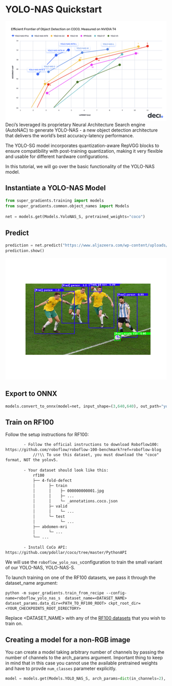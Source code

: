 # YOLO-NAS Quickstart
<div>
<img src="images/yolo_nas_frontier.png" width="750">
</div>
Deci’s leveraged its proprietary Neural Architecture Search engine (AutoNAC) to generate YOLO-NAS - a new object detection architecture that delivers the world’s best accuracy-latency performance. 

The YOLO-SG model incorporates quantization-aware RepVGG blocks to ensure compatibility with post-training quantization, making it very flexible and usable for different hardware configurations.

In this tutorial, we will go over the basic functionality of the YOLO-NAS model. 




## Instantiate a YOLO-NAS Model

```python
from super_gradients.training import models
from super_gradients.common.object_names import Models

net = models.get(Models.YoloNAS_S, pretrained_weights="coco")
```

## Predict
```python
prediction = net.predict("https://www.aljazeera.com/wp-content/uploads/2022/12/2022-12-03T205130Z_851430040_UP1EIC31LXSAZ_RTRMADP_3_SOCCER-WORLDCUP-ARG-AUS-REPORT.jpg?w=770&resize=770%2C436&quality=80")
prediction.show()
```
<div>
<img src="images/yolo_nas_qs_predict.png" width="750">
</div>

## Export to ONNX
```python
models.convert_to_onnx(model=net, input_shape=(3,640,640), out_path="yolo_nas_s.onnx")
```


## Train on RF100


Follow the setup instructions for RF100:
```
        - Follow the official instructions to download Roboflow100: https://github.com/roboflow/roboflow-100-benchmark?ref=roboflow-blog
            //!\\ To use this dataset, you must download the "coco" format, NOT the yolov5.

        - Your dataset should look like this:
            rf100
            ├── 4-fold-defect
            │      ├─ train
            │      │    ├─ 000000000001.jpg
            │      │    ├─ ...
            │      │    └─ _annotations.coco.json
            │      ├─ valid
            │      │    └─ ...
            │      └─ test
            │           └─ ...
            ├── abdomen-mri
            │      └─ ...
            └── ...

        - Install CoCo API: https://github.com/pdollar/coco/tree/master/PythonAPI
```
We will use the ```roboflow_yolo_nas_s```configuration to train the small variant of our YOLO-NAS, YOLO-NAS-S.

To launch training on one of the RF100 datasets, we pass it through the dataset_name argument:
```
python -m super_gradients.train_from_recipe --config-name=roboflow_yolo_nas_s  dataset_name=<DATASET_NAME> dataset_params.data_dir=<PATH_TO_RF100_ROOT> ckpt_root_dir=<YOUR_CHECKPOINTS_ROOT_DIRECTORY>
```

Replace <DATASET_NAME> with any of the [RF100 datasets](https://github.com/roboflow/roboflow-100-benchmark/blob/8587f81ef282d529fe5707c0eede74fe91d472d0/metadata/datasets_stats.csv) that you wish to train on.


## Creating a model for a non-RGB image

You can create a model taking arbitrary number of channels by passing the number of channels to the arch_params argument.
Important thing to keep in mind that in this case you cannot use the available pretrained weights and have to provde `num_classes` parameter explicitly.

```python
model = models.get(Models.YOLO_NAS_S, arch_params=dict(in_channels=2), num_classes=15)
```

